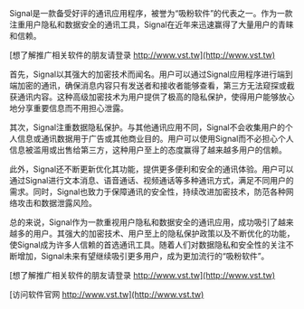 Signal是一款备受好评的通讯应用程序，被誉为“吸粉软件”的代表之一。作为一款注重用户隐私和数据安全的通讯工具，Signal在近年来迅速赢得了大量用户的青睐和信赖。

[想了解推广相关软件的朋友请登录 http://www.vst.tw](http://www.vst.tw)

首先，Signal以其强大的加密技术而闻名。用户可以通过Signal应用程序进行端到端加密的通讯，确保消息内容只有发送者和接收者能够查看，第三方无法窥探或截获通讯内容。这种高级加密技术为用户提供了极高的隐私保护，使得用户能够放心地分享重要信息而不用担心泄露。

其次，Signal注重数据隐私保护。与其他通讯应用不同，Signal不会收集用户的个人信息或通讯数据用于广告或其他商业目的。用户可以使用Signal而不必担心个人信息被滥用或出售给第三方，这种用户至上的态度赢得了越来越多用户的信赖。

此外，Signal还不断更新优化其功能，提供更多便利和安全的通讯体验。用户可以通过Signal进行文本消息、语音通话、视频通话等多种通讯方式，满足不同用户的需求。同时，Signal也致力于保障通讯的安全性，持续改进加密技术，防范各种网络攻击和数据泄露风险。

总的来说，Signal作为一款重视用户隐私和数据安全的通讯应用，成功吸引了越来越多的用户。其强大的加密技术、用户至上的隐私保护政策以及不断优化的功能，使Signal成为许多人信赖的首选通讯工具。随着人们对数据隐私和安全性的关注不断增加，Signal未来有望继续吸引更多用户，成为更加流行的“吸粉软件”。

[想了解推广相关软件的朋友请登录 http://www.vst.tw](http://www.vst.tw)


[访问软件官网 http://www.vst.tw](http://www.vst.tw)
